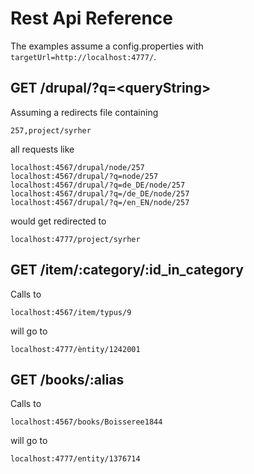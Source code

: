 # Rest Api Reference

The examples assume 
a config.properties with 
`targetUrl=http://localhost:4777/`.

## GET /drupal/?q=&lt;queryString&gt;

Assuming a redirects file 
containing

```
257,project/syrher
```

all requests like

```
localhost:4567/drupal/node/257 
localhost:4567/drupal/?q=node/257
localhost:4567/drupal/?q=de_DE/node/257
localhost:4567/drupal/?q=/de_DE/node/257
localhost:4567/drupal/?q=/en_EN/node/257 
```

would get redirected to 

```
localhost:4777/project/syrher
```

## GET /item/:category/:id_in_category

Calls to 

```
localhost:4567/item/typus/9
```

will go to

```
localhost:4777/èntity/1242001 
```

## GET /books/:alias

Calls to 

```
localhost:4567/books/Boisseree1844
```

will go to

```
localhost:4777/entity/1376714
```
